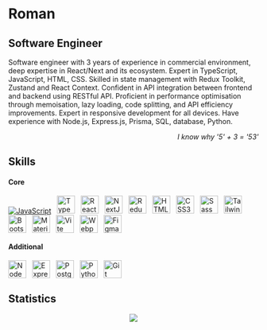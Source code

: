 Roman
==============================================================================================================================

Software Engineer
-----------------

Software engineer with 3 years of experience in commercial environment, deep expertise in React/Next and its ecosystem. Expert in TypeScript, JavaScript, HTML, CSS. Skilled in state management with Redux Toolkit, Zustand and React Context. Confident in API integration between frontend and backend using RESTful API. Proficient in performance optimisation through memoisation, lazy loading, code splitting, and API efficiency improvements. Expert in responsive development for all devices. Have experience with Node.js, Express.js, Prisma, SQL, database, Python.

<p  align="right">
<i>
I know why '5' + 3 = '53'
</i>
</p>

Skills
-----------------

#### Core
<div align="left"><a href="https://developer.mozilla.org/en-US/docs/Web/JavaScript" target="_blank" rel="noreferrer" width="36" height="36"><img src="https://raw.githubusercontent.com/danielcranney/readme-generator/main/public/icons/skills/javascript-colored.svg" alt="JavaScript" title="JavaScript" height="36" style="max-width:100%;height:auto;max-height:36px;"/></a><a target="_blank" rel="noopener noreferrer" href=""><img width="12" style="max-width:100%;"></a><a href="https://www.typescriptlang.org/" target="_blank" rel="noreferrer"><img src="https://raw.githubusercontent.com/danielcranney/readme-generator/main/public/icons/skills/typescript-colored.svg" alt="TypeScript" title="TypeScript" width="36" height="36"/></a><a target="_blank" rel="noopener noreferrer" href=""><img width="12" style="max-width:100%;"></a><a href="https://reactjs.org/" target="_blank" rel="noreferrer"><img src="https://raw.githubusercontent.com/danielcranney/readme-generator/main/public/icons/skills/react-colored.svg" alt="React" title="React" width="36" height="36"/></a><a target="_blank" rel="noopener noreferrer" href=""><img width="12" style="max-width:100%;"></a><a href="https://nextjs.org/docs" target="_blank" rel="noreferrer"><img src="https://raw.githubusercontent.com/danielcranney/readme-generator/main/public/icons/skills/nextjs-colored-dark.svg" alt="NextJs" title="NextJs" width="36" height="36"/></a><a target="_blank" rel="noopener noreferrer" href=""><img width="12" style="max-width:100%;"></a><a href="https://redux.js.org/" target="_blank" rel="noreferrer"><img src="https://raw.githubusercontent.com/danielcranney/readme-generator/main/public/icons/skills/redux-colored.svg" alt="Redux" title="Redux" width="36" height="36"/></a><a target="_blank" rel="noopener noreferrer" href=""><img width="12" style="max-width:100%;"></a><a href="https://developer.mozilla.org/en-US/docs/Glossary/HTML5" target="_blank" rel="noreferrer"><img src="https://raw.githubusercontent.com/danielcranney/readme-generator/main/public/icons/skills/html5-colored.svg" alt="HTML5" title="HTML5" width="36" height="36"/></a><a target="_blank" rel="noopener noreferrer" href=""><img width="12" style="max-width:100%;"></a><a href="https://www.w3.org/TR/CSS/#css" target="_blank" rel="noreferrer"><img src="https://raw.githubusercontent.com/danielcranney/readme-generator/main/public/icons/skills/css3-colored.svg" alt="CSS3" title="CSS3" width="36" height="36"/></a><a target="_blank" rel="noopener noreferrer" href=""><img width="12" style="max-width:100%;"></a><a href="https://sass-lang.com/" target="_blank" rel="noreferrer"><img src="https://raw.githubusercontent.com/danielcranney/readme-generator/main/public/icons/skills/sass-colored.svg" alt="Sass" title="Sass" width="36" height="36"/></a><a target="_blank" rel="noopener noreferrer" href=""><img width="12" style="max-width:100%;"></a><a href="https://tailwindcss.com/" target="_blank" rel="noreferrer"><img src="https://raw.githubusercontent.com/danielcranney/readme-generator/main/public/icons/skills/tailwindcss-colored.svg" alt="TailwindCSS" title="TailwindCSS" width="36" height="36"/></a><a target="_blank" rel="noopener noreferrer" href=""><img width="12" style="max-width:100%;"></a><a href="https://getbootstrap.com/" target="_blank" rel="noreferrer"><img src="https://raw.githubusercontent.com/danielcranney/readme-generator/main/public/icons/skills/bootstrap-colored.svg" alt="Bootstrap" title="Bootstrap" width="36" height="36"/></a><a target="_blank" rel="noopener noreferrer" href=""><img width="12" style="max-width:100%;"></a><a href="https://mui.com/" target="_blank" rel="noreferrer"><img src="https://raw.githubusercontent.com/danielcranney/readme-generator/main/public/icons/skills/materialui-colored.svg" alt="Material UI" title="Material UI" width="36" height="36"/></a><a target="_blank" rel="noopener noreferrer" href=""><img width="12" style="max-width:100%;"></a><a href="https://vitejs.dev/" target="_blank" rel="noreferrer"><img src="https://raw.githubusercontent.com/danielcranney/readme-generator/main/public/icons/skills/vite-colored.svg" alt="Vite" title="Vite" width="36" height="36"/></a><a target="_blank" rel="noopener noreferrer" href=""><img width="12" style="max-width:100%;"></a><a href="https://webpack.js.org/" target="_blank" rel="noopener noreferrer nofollow"><img src="https://raw.githubusercontent.com/danielcranney/readme-generator/main/public/icons/skills/webpack-colored.svg" alt="Webpack" title="Webpack" width="36" height="36"/></a><a target="_blank" rel="noopener noreferrer" href=""><img width="12" style="max-width: 100%;"></a><a href="https://www.figma.com/" target="_blank" rel="noreferrer" style="margin-right: 10px;"><img src="https://raw.githubusercontent.com/danielcranney/readme-generator/main/public/icons/skills/figma-colored.svg" alt="Figma" title="Figma" width="36" height="36" /></a> 
</div>


#### Additional
<div align="left"><a href="https://nodejs.org/en/" target="_blank" rel="noreferrer"><img src="https://raw.githubusercontent.com/danielcranney/readme-generator/main/public/icons/skills/nodejs-colored.svg" alt="NodeJS" title="NodeJS" width="36" height="36"/></a><a target="_blank" rel="noopener noreferrer" href=""><img width="12" style="max-width:100%;"></a><a href="https://expressjs.com/" target="_blank" rel="noreferrer"><img src="https://raw.githubusercontent.com/danielcranney/readme-generator/main/public/icons/skills/express-colored-dark.svg" alt="Express" title="Express" width="36" height="36"/></a><a target="_blank" rel="noopener noreferrer" href=""><img width="12" style="max-width:100%;"></a><a href="https://www.postgresql.org/" target="_blank" rel="noreferrer"><img src="https://raw.githubusercontent.com/danielcranney/readme-generator/main/public/icons/skills/postgresql-colored.svg" alt="PostgreSQL" title="PostgreSQL" width="36" height="36"/></a><a target="_blank" rel="noopener noreferrer" href=""><img width="12" style="max-width:100%;"></a><a href="https://www.python.org/" target="_blank" rel="noreferrer"><img src="https://raw.githubusercontent.com/danielcranney/readme-generator/main/public/icons/skills/python-colored.svg" alt="Python" title="Python" width="36" height="36"/></a><a target="_blank" rel="noopener noreferrer" href=""><img width="12" style="max-width:100%;"></a><a href="https://git-scm.com/" target="_blank" rel="noreferrer"><img src="https://raw.githubusercontent.com/danielcranney/readme-generator/main/public/icons/skills/git-colored.svg" alt="Git" title="Git" width="36" height="36"/></a></div>

<!--
## Contacts
<div align="left">
  <a href="https://www.linkedin.com/in/roman-mid" height="32" width="32" target="_blank" rel="noopener noreferrer"><img align="center" src="https://raw.githubusercontent.com/danielcranney/readme-generator/main/public/icons/socials/linkedin-dark.svg" alt="https://www.linkedin.com/in/roman-mid/" height="32" width="32" /></a>
  <a target="_blank" rel="noopener noreferrer" href=""><img width="5" style="max-width: 100%;"></a>
    <a href="https://t.me/RomanMid" height="32" width="32" target="_blank" rel="noopener noreferrer"><img align="center" src="https://www.svgrepo.com/show/343522/telegram-communication-chat-interaction-network-connection.svg" alt="https://t.me/RomanMid" height="32" width="32" /></a>
</div>
-->
## Statistics

<div align="center">
  <img src="https://github-readme-stats.vercel.app/api/top-langs/?username=roman-mid&hide_border=false&layout=compact&bg_color=00000000" align="center" />
</div>



<!-- ### Badges

<b>Top Repositories</b>

<div width="100%" align="center"><a href="https://github.com/roman-mid/MarryMe-wedding_dresses" align="left"><img align="left" width="45%" src="https://github-readme-stats.vercel.app/api/pin/?username=roman-mid&repo=MarryMe-wedding_dresses&title_color=22c55e&text_color=ffffff&icon_color=ffffff&bg_color=000000&hide_border=true&locale=en" /></a><a href="https://github.com/roman-mid/pizza-shop_v2" align="right"><img align="right" width="45%" src="https://github-readme-stats.vercel.app/api/pin/?username=roman-mid&repo=pizza-shop_v2&title_color=22c55e&text_color=ffffff&icon_color=ffffff&bg_color=000000&hide_border=true&locale=en" /></a></div><br /><br /><br /><br /><br /><br /><br />

<br /><br /><br /><br /><br />

<div width="100%" align="center"><a href="https://github.com/roman-mid/weather" align="left"><img align="left" width="45%" src="https://github-readme-stats.vercel.app/api/pin/?username=roman-mid&repo=weather&title_color=22c55e&text_color=ffffff&icon_color=ffffff&bg_color=000000&hide_border=true&locale=en" /></a><a href="https://github.com/roman-mid/Study_Gerund-Infinitive-English-" align="right"><img align="right" width="45%" src="https://github-readme-stats.vercel.app/api/pin/?username=roman-mid&repo=Study_Gerund-Infinitive-English-&title_color=22c55e&text_color=ffffff&icon_color=ffffff&bg_color=000000&hide_border=true&locale=en" /></a></div> -->

